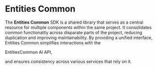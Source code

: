
# Entities Common 


The **Entities Common** SDK is a shared library that serves as a central resource for multiple components within the same
project. It consolidates common functionality across disparate parts of the project, reducing duplication and improving 
maintainability. By providing a unified interface, Entities Common simplifies interactions with the 

EntitiesCommon AI API, 

and ensures consistency across various services that rely on it.


